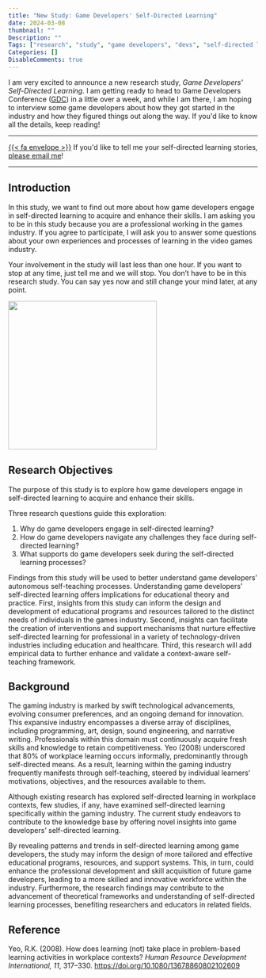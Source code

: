 ```yaml
---
title: "New Study: Game Developers' Self-Directed Learning"
date: 2024-03-08
thumbnail: ""
Description: ""
Tags: ["research", "study", "game developers", "devs", "self-directed learning"]
Categories: []
DisableComments: true
---
```


I am very excited to announce a new research study, *Game Developers' Self-Directed Learning*. I am getting ready to head to Game Developers Conference ([GDC](https://gdconf.com/)) in a little over a week, and while I am there, I am hoping to interview some game developers about how they got started in the industry and how they figured things out along the way. If you'd like to know all the details, keep reading!

---

[{{< fa envelope >}}](bret.staudtwillet@fsu.edu) If you'd like to tell me your self-directed learning stories, [please email me](bret.staudtwillet@fsu.edu)!

---

## Introduction

In this study, we want to find out more about how game developers engage in self-directed learning to acquire and enhance their skills. I am asking you to be in this study because you are a professional working in the games industry. If you agree to participate, I will ask you to answer some questions about your own experiences and processes of learning in the video games industry. 

Your involvement in the study will last less than one hour. If you want to stop at any time, just tell me and we will stop. You don’t have to be in this research study. You can say yes now and still change your mind later, at any point.

<img src="/images/SDL.png" width="300">

## Research Objectives

The purpose of this study is to explore how game developers engage in self-directed learning to acquire and enhance their skills.

Three research questions guide this exploration:  
1. Why do game developers engage in self-directed learning? 
2. How do game developers navigate any challenges they face during self-directed learning? 
3. What supports do game developers seek during the self-directed learning processes? 

Findings from this study will be used to better understand game developers’ autonomous self-teaching processes. Understanding game developers’ self-directed learning offers implications for educational theory and practice. First, insights from this study can inform the design and development of educational programs and resources tailored to the distinct needs of individuals in the games industry. Second, insights can facilitate the creation of interventions and support mechanisms that nurture effective self-directed learning for professional in a variety of technology-driven industries including education and healthcare. Third, this research will add empirical data to further enhance and validate a context-aware self-teaching framework.

## Background

The gaming industry is marked by swift technological advancements, evolving consumer preferences, and an ongoing demand for innovation. This expansive industry encompasses a diverse array of disciplines, including programming, art, design, sound engineering, and narrative writing. Professionals within this domain must continuously acquire fresh skills and knowledge to retain competitiveness. Yeo (2008) underscored that 80% of workplace learning occurs informally, predominantly through self-directed means. As a result, learning within the gaming industry frequently manifests through self-teaching, steered by individual learners’ motivations, objectives, and the resources available to them.

Although existing research has explored self-directed learning in workplace contexts, few studies, if any, have examined self-directed learning specifically within the gaming industry. The current study endeavors to contribute to the knowledge base by offering novel insights into game developers’ self-directed learning.

By revealing patterns and trends in self-directed learning among game developers, the study may inform the design of more tailored and effective educational programs, resources, and support systems. This, in turn, could enhance the professional development and skill acquisition of future game developers, leading to a more skilled and innovative workforce within the industry. Furthermore, the research findings may contribute to the advancement of theoretical frameworks and understanding of self-directed learning processes, benefiting researchers and educators in related fields.

## Reference

Yeo, R.K. (2008). How does learning (not) take place in problem-based learning activities in workplace contexts? *Human Resource Development International, 11*, 317–330.  https://doi.org/10.1080/13678860802102609
